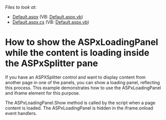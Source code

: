 <!-- default file list -->
*Files to look at*:

* [Default.aspx](./CS/WebSite/Default.aspx) (VB: [Default.aspx.vb](./VB/WebSite/Default.aspx.vb))
* [Default.aspx.cs](./CS/WebSite/Default.aspx.cs) (VB: [Default.aspx.vb](./VB/WebSite/Default.aspx.vb))
<!-- default file list end -->
# How to show the ASPxLoadingPanel while the content is loading inside the ASPxSplitter pane


<p>If you have an ASPXSplitter control and want to display content from another page in one of the panels, you can show a loading panel, reflecting this process. This example demonstrates how to use the ASPxLoadingPanel and iframe element for this purpose.</p><p>The ASPxLoadingPanel.Show method is called by the script  when a page content is loaded. The ASPxLoadingPanel is hidden in the iframe.onload event handlers.</p>

<br/>


